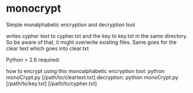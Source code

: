 monocrypt
=========

Simple monalphabetic encryption and decryption tool


writes cypher text to cypher.txt and the key to key.txt in the same directory. So be aware of that, it might overwrite existing files.
Same goes for the clear text which goes into clear.txt

Python > 2.6 required:

how to encrypt using this monoalphabetic encryption tool:
python monoCrypt.py [/path/to/cleartext.txt]
decryption:
python monoCrypt.py [/path/to/key.txt] [/path/to/cypher.txt]
